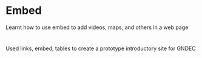 # Embed

Learnt how to use embed to add videos, maps, and others in a web page

#

Used links, embed, tables to create a prototype introductory site for GNDEC